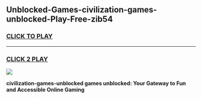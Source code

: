 
## Unblocked-Games-civilization-games-unblocked-Play-Free-zib54
<h3>
<a href="https://premium76.site?title=civilization-games-unblocked&ref=09A">CLICK TO PLAY</a></h3>
<hr>

<h3>
<a href="https://premium76.site?title=civilization-games-unblocked&ref=09A">CLICK 2 PLAY</a>
  
</h3>

<a href="https://premium76.site?title=civilization-games-unblocked&ref=09A"><img src="https://clearcache.store/games.png"></a>


**civilization-games-unblocked games unblocked: Your Gateway to Fun and Accessible Online Gaming**
